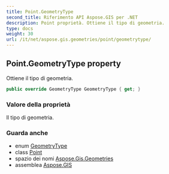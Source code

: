 ```yaml
---
title: Point.GeometryType
second_title: Riferimento API Aspose.GIS per .NET
description: Point proprietà. Ottiene il tipo di geometria.
type: docs
weight: 30
url: /it/net/aspose.gis.geometries/point/geometrytype/
---
```

## Point.GeometryType property

Ottiene il tipo di geometria.

```csharp
public override GeometryType GeometryType { get; }
```

### Valore della proprietà

Il tipo di geometria.

### Guarda anche

* enum [GeometryType](../../geometrytype/)
* class [Point](../)
* spazio dei nomi [Aspose.Gis.Geometries](../../point/)
* assemblea [Aspose.GIS](../../../)


